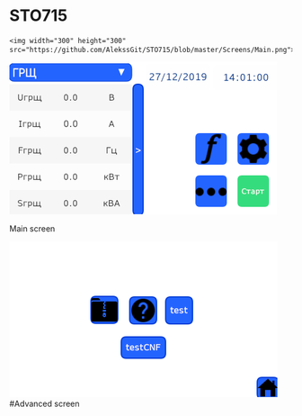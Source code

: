 # STO715
 
 <p align="center">
 
	<img width="300" height="300" src="https://github.com/AlekssGit/STO715/blob/master/Screens/Main.png">

![alt text](https://github.com/AlekssGit/STO715/blob/master/Screens/Main.png "Main screen")

Main screen

</p>

![alt text](https://github.com/AlekssGit/STO715/blob/master/Screens/Advanced.png)
#Advanced screen
